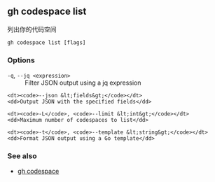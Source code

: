

## gh codespace list

列出你的代码空间

```
gh codespace list [flags]
```

### Options

<dl class="flags">
	<dt><code>-q</code>, <code>--jq &lt;expression&gt;</code></dt>
	<dd>Filter JSON output using a jq expression</dd>

```
<dt><code>--json &lt;fields&gt;</code></dt>
<dd>Output JSON with the specified fields</dd>

<dt><code>-L</code>, <code>--limit &lt;int&gt;</code></dt>
<dd>Maximum number of codespaces to list</dd>

<dt><code>-t</code>, <code>--template &lt;string&gt;</code></dt>
<dd>Format JSON output using a Go template</dd>
```

</dl>

### See also

-   [gh codespace](./gh_codespace)
